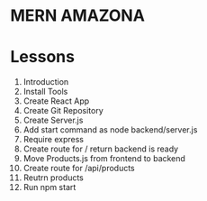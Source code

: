 # MERN AMAZONA

# Lessons

1. Introduction
2. Install Tools
3. Create React App
4. Create Git Repository
5. Create Server.js
6. Add start command as node backend/server.js
7. Require express
8. Create route for / return backend is ready
9. Move Products.js from frontend to backend
10. Create route for /api/products
11. Reutrn products
12. Run npm start
